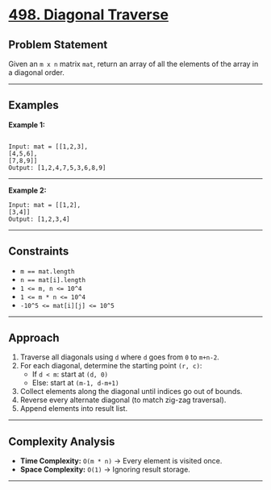 # [498. Diagonal Traverse](https://leetcode.com/problems/diagonal-traverse/description/?envType=daily-question&envId=2025-08-25)

## Problem Statement
Given an `m x n` matrix `mat`, return an array of all the elements of the array in a diagonal order.

---

## Examples

**Example 1:**
```

Input: mat = [[1,2,3],
[4,5,6],
[7,8,9]]
Output: [1,2,4,7,5,3,6,8,9]
```

---

**Example 2:**

```
Input: mat = [[1,2],
[3,4]]
Output: [1,2,3,4]
```

---

## Constraints
- `m == mat.length`  
- `n == mat[i].length`  
- `1 <= m, n <= 10^4`  
- `1 <= m * n <= 10^4`  
- `-10^5 <= mat[i][j] <= 10^5`  

---

## Approach

1. Traverse all diagonals using `d` where `d` goes from `0` to `m+n-2`.  
2. For each diagonal, determine the starting point `(r, c)`:
   - If `d < m`: start at `(d, 0)`  
   - Else: start at `(m-1, d-m+1)`  
3. Collect elements along the diagonal until indices go out of bounds.  
4. Reverse every alternate diagonal (to match zig-zag traversal).  
5. Append elements into result list.  

---

## Complexity Analysis
- **Time Complexity:** `O(m * n)` → Every element is visited once.  
- **Space Complexity:** `O(1)` → Ignoring result storage.  

---